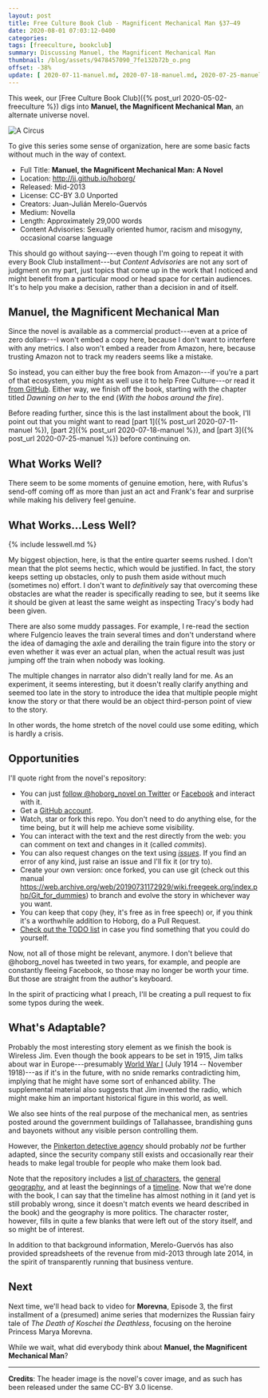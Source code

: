 ```yaml
---
layout: post
title: Free Culture Book Club - Magnificent Mechanical Man §37–49
date: 2020-08-01 07:03:12-0400
categories:
tags: [freeculture, bookclub]
summary: Discussing Manuel, the Magnificent Mechanical Man
thumbnail: /blog/assets/9478457090_7fe132b72b_o.png
offset: -38%
update: [ 2020-07-11-manuel.md, 2020-07-18-manuel.md, 2020-07-25-manuel.md ]
---
```


This week, our [Free Culture Book Club]({% post_url 2020-05-02-freeculture %}) digs into **Manuel, the Magnificent Mechanical Man**, an alternate universe novel.

![A Circus](/blog/assets/9478457090_7fe132b72b_o.png "A circus, the book's cover image")

To give this series some sense of organization, here are some basic facts without much in the way of context.

 * Full Title:  **Manuel, the Magnificent Mechanical Man: A Novel**
 * Location:  <http://jj.github.io/hoborg/>
 * Released:  Mid-2013
 * License:  CC-BY 3.0 Unported
 * Creators:  Juan-Julián Merelo-Guervós
 * Medium:  Novella
 * Length:  Approximately 29,000 words
 * Content Advisories:  Sexually oriented humor, racism and misogyny, occasional coarse language

This should go without saying---even though I'm going to repeat it with every Book Club installment---but *Content Advisories* are not any sort of judgment on my part, just topics that come up in the work that I noticed and might benefit from a particular mood or head space for certain audiences.  It's to help you make a decision, rather than a decision in and of itself.

## Manuel, the Magnificent Mechanical Man

Since the novel is available as a commercial product---even at a price of zero dollars---I won't embed a copy here, because I don't want to interfere with any metrics.  I also won't embed a reader from Amazon, here, because trusting Amazon not to track my readers seems like a mistake.

So instead, you can either buy the free book from Amazon---if you're a part of that ecosystem, you might as well use it to help Free Culture---or read it [from GitHub](https://github.com/JJ/hoborg/blob/master/text/text.md).  Either way, we finish off the book, starting with the chapter titled *Dawning on her* to the end (*With the hobos around the fire*).

Before reading further, since this is the last installment about the book, I'll point out that you might want to read [part 1]({% post_url 2020-07-11-manuel %}), [part 2]({% post_url 2020-07-18-manuel %}), and [part 3]({% post_url 2020-07-25-manuel %}) before continuing on.

## What Works Well?

There seem to be some moments of genuine emotion, here, with Rufus's send-off coming off as more than just an act and Frank's fear and surprise while making his delivery feel genuine.

## What Works...Less Well?

{% include lesswell.md %}

My biggest objection, here, is that the entire quarter seems rushed.  I don't mean that the plot seems hectic, which would be justified.  In fact, the story keeps setting up obstacles, only to push them aside without much (sometimes no) effort.  I don't want to *definitively* say that overcoming these obstacles are what the reader is specifically reading to see, but it seems like it should be given at least the same weight as inspecting Tracy's body had been given.

There are also some muddy passages.  For example, I re-read the section where Fulgencio leaves the train several times and don't understand where the idea of damaging the axle and derailing the train figure into the story or even whether it was ever an actual plan, when the actual result was just jumping off the train when nobody was looking.

The multiple changes in narrator also didn't really land for me.  As an experiment, it seems interesting, but it doesn't really clarify anything and seemed too late in the story to introduce the idea that multiple people might know the story or that there would be an object third-person point of view to the story.

In other words, the home stretch of the novel could use some editing, which is hardly a crisis.

## Opportunities

I'll quote right from the novel's repository:

 * You can just [follow @hoborg_novel on Twitter](http://twitter.com/hoborg_novel) or [Facebook](https://www.facebook.com/ManuelTheMagnificent) and interact with it.
 * Get a [GitHub account](http://github.com).
 * Watch, star or fork this repo. You don't need to do anything else, for the time being, but it will help me achieve some visibility.
 * You can interact with the text and the rest directly from the web:  you can comment on text and changes in it (called *commits*).
 * You can also request changes on the text using [*issues*](https://github.com/JJ/hoborg/issues). If you find an error of any kind, just raise an issue and I'll fix it (or try to).
 * Create your own version: once forked, you can use git (check out this manual <https://web.archive.org/web/20190731172929/wiki.freegeek.org/index.php/Git_for_dummies>) to branch and evolve the story in whichever way you want.
 * You can keep that copy (hey, it's free as in free speech) or, if you think it's a worthwhile addition to Hoborg, do a Pull Request.
 * [Check out the TODO list](https://github.com/JJ/hoborg/TODO.md) in case you find something that you could do yourself.

Now, not all of those might be relevant, anymore.  I don't believe that @hoborg_novel has tweeted in two years, for example, and people are constantly fleeing Facebook, so those may no longer be worth your time.  But those are straight from the author's keyboard.

In the spirit of practicing what I preach, I'll be creating a pull request to fix some typos during the week.

## What's Adaptable?

Probably the most interesting story element as we finish the book is Wireless Jim.  Even though the book appears to be set in 1915, Jim talks about war in Europe---presumably [World War I](https://en.wikipedia.org/wiki/World_War_I) (July 1914 -- November 1918)---as if it's in the future, with no snide remarks contradicting him, implying that he might have some sort of enhanced ability.  The supplemental material also suggests that Jim invented the radio, which might make him an important historical figure in this world, as well.

We also see hints of the real purpose of the mechanical men, as sentries posted around the government buildings of Tallahassee, brandishing guns and bayonets without any visible person controlling them.

However, the [Pinkerton detective agency](https://en.wikipedia.org/wiki/Pinkerton_(detective_agency)) should probably *not* be further adapted, since the security company still exists and occasionally rear their heads to make legal trouble for people who make them look bad.

Note that the repository includes a [list of characters](https://github.com/JJ/hoborg/blob/master/text/characters.md), the [general geography](https://github.com/JJ/hoborg/blob/master/text/geography.md), and at least the beginnings of a [timeline](https://github.com/JJ/hoborg/blob/master/text/timeline.md).  Now that we're done with the book, I can say that the timeline has almost nothing in it (and yet is still probably wrong, since it doesn't match events we heard described in the book) and the geography is more politics.  The character roster, however, fills in quite a few blanks that were left out of the story itself, and so might be of interest.

In addition to that background information, Merelo-Guervós has also provided spreadsheets of the revenue from mid-2013 through late 2014, in the spirit of transparently running that business venture.

## Next

Next time, we'll head back to video for **Morevna**, Episode 3, the first installment of a (presumed) anime series that modernizes the Russian fairy tale of *The Death of Koschei the Deathless*, focusing on the heroine Princess Marya Morevna.

While we wait, what did everybody think about **Manuel, the Magnificent Mechanical Man**?

* * *

**Credits**:  The header image is the novel's cover image, and as such has been released under the same CC-BY 3.0 license.
